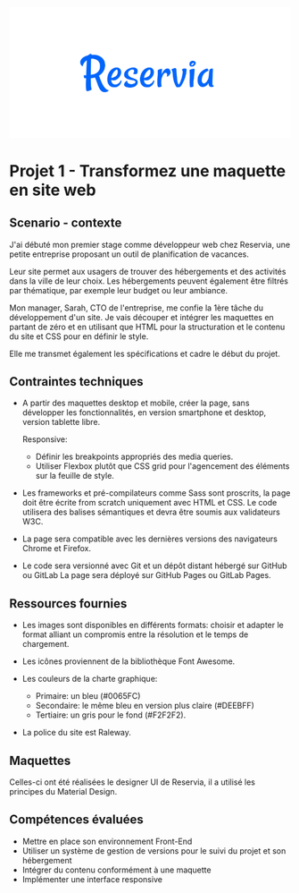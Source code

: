 [![Reservia logo](/images/Reservia-logo.png "Voir le prototype Reservia")](https://thomas-savigner.github.io/01_OpenClassrooms_Reservia/)
# Projet 1 - Transformez une maquette en site web

## Scenario - contexte

J'ai débuté mon premier stage comme développeur web chez Reservia, une petite entreprise proposant un outil de planification de vacances.

Leur site permet aux usagers de trouver des hébergements et des activités dans la ville de leur choix. Les hébergements peuvent également être filtrés par thématique, par exemple leur budget ou leur ambiance.

Mon manager, Sarah, CTO de l'entreprise, me confie la 1ère tâche du développement d'un site. Je vais découper et intégrer les maquettes en partant de zéro et en utilisant que HTML pour la structuration et le contenu du site et CSS pour en définir le style. 

Elle me transmet également les spécifications et cadre le début du projet.

## Contraintes techniques

- A partir des maquettes desktop et mobile, créer la page, sans développer les fonctionnalités, en version smartphone et desktop, version tablette libre.
  
  Responsive: 
  
    - Définir les breakpoints appropriés des media queries.
    - Utiliser Flexbox plutôt que CSS grid pour l'agencement des éléments sur la feuille de style.
- Les frameworks et pré-compilateurs comme Sass sont proscrits, la page doit être écrite from scratch uniquement avec HTML et CSS. Le code utilisera des balises sémantiques et devra être soumis aux validateurs W3C.
- La page sera compatible avec les dernières versions des navigateurs Chrome et Firefox.
- Le code sera versionné avec Git et un dépôt distant hébergé sur GitHub ou GitLab La page sera déployé sur GitHub Pages ou GitLab Pages.

## Ressources fournies

- Les images sont disponibles en différents formats: choisir et adapter le format alliant un compromis entre la résolution et le temps de chargement.
- Les icônes proviennent de la bibliothèque Font Awesome.
- Les couleurs de la charte graphique:

   - Primaire: un bleu (#0065FC)
   - Secondaire: le même bleu en version plus claire (#DEEBFF)
   - Tertiaire: un gris pour le fond (#F2F2F2).
- La police du site est Raleway.

## Maquettes
Celles-ci ont été réalisées le designer UI de Reservia, il a utilisé les principes du Material Design.

## Compétences évaluées
- Mettre en place son environnement Front-End
- Utiliser un système de gestion de versions pour le suivi du projet et son hébergement
- Intégrer du contenu conformément à une maquette
- Implémenter une interface responsive
